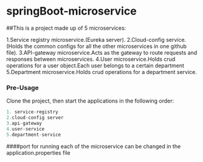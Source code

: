 # springBoot-microservice

##This is a project made up of 5 microservices:

1.Service registry microservice.(Eureka server).
2.Cloud-config service.(Holds the common configs for all the other microservices in one github file).
3.API-gateway microservice.Acts as the gateway to route requests and responses between microservices.
4.User microservice.Holds crud operations for a user object.Each user belongs to a certain department
5.Department microservice.Holds crud operations for a department service.

### Pre-Usage
Clone the project,
then start the applications in the following order:
```java
1. service-registry
2.cloud-config server
3.api-gateway
4.user-service
5.department-service
```
####port for running each of the microservice can be changed in the application.properties file
